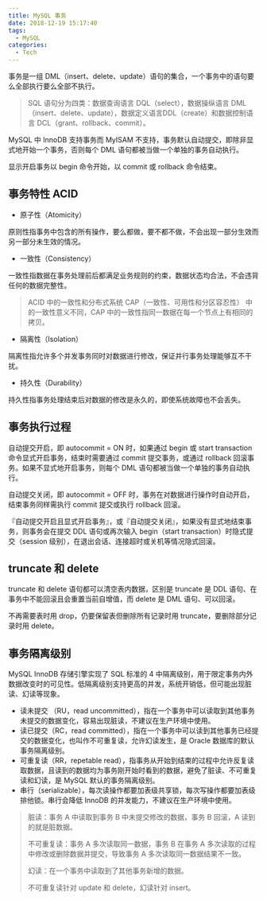 ```yaml
---
title: MySQL 事务
date: 2018-12-19 15:17:40
tags:
  - MySQL
categories:
  - Tech
---
```


事务是一组 DML（insert、delete、update）语句的集合，一个事务中的语句要么全部执行要么全部不执行。

> SQL 语句分为四类：数据查询语言 DQL（select），数据操纵语言 DML（insert、delete、update），数据定义语言DDL（create）和数据控制语言 DCL（grant、rollback、commit）。

MySQL 中 InnoDB 支持事务而 MyISAM 不支持，事务默认自动提交，即除非显式地开始一个事务，否则每个 DML 语句都被当做一个单独的事务自动执行。

显示开启事务以 begin 命令开始，以 commit 或 rollback 命令结束。





<!-- more -->

## 事务特性 ACID

* 原子性（Atomicity）

原则性指事务中包含的所有操作，要么都做，要不都不做，不会出现一部分生效而另一部分未生效的情况。

* 一致性（Consistency）

一致性指数据在事务处理前后都满足业务规则的约束，数据状态均合法，不会违背任何的数据完整性。

> ACID 中的一致性和分布式系统 CAP（一致性、可用性和分区容忍性） 中的一致性意义不同，CAP 中的一致性指同一数据在每一个节点上有相同的拷贝。

* 隔离性（Isolation）

隔离性指允许多个并发事务同时对数据进行修改，保证并行事务处理能够互不干扰。

* 持久性（Durability）

持久性指事务处理结束后对数据的修改是永久的，即使系统故障也不会丢失。



## 事务执行过程

自动提交开启，即 autocommit = ON 时，如果通过 begin 或 start transaction 命令显式开启事务，结束时需要通过 commit 提交事务，或通过 rollback 回滚事务。如果不显式地开启事务，则每个 DML 语句都被当做一个单独的事务自动执行。

自动提交关闭，即 autocommit = OFF 时，事务在对数据进行操作时自动开启，结束事务同样需执行 commit 提交或执行 rollback 回滚。

『自动提交开启且显式开启事务』，或『自动提交关闭』，如果没有显式地结束事务，则事务会在提交 DDL 语句或再次输入 begin（start transaction）时隐式提交（session 级别），在退出会话、连接超时或关机等情况隐式回滚。



## truncate 和 delete

truncate 和 delete 语句都可以清空表内数据，区别是 truncate 是 DDL 语句、在事务中不能回滚且会重置当前自增值，而 delete 是 DML 语句、可以回滚。

不再需要表时用 drop，仍要保留表但删除所有记录时用 truncate，要删除部分记录时用 delete。



## 事务隔离级别

MySQL InnoDB 存储引擎实现了 SQL 标准的 4 中隔离级别，用于限定事务内外数据改变时的可见性。低隔离级别支持更高的并发，系统开销低，但可能出现脏读、幻读等现象。

* 读未提交 （RU，read uncommitted），指在一个事务中可以读取到其他事务未提交的数据变化，容易出现脏读，不建议在生产环境中使用。
* 读已提交（RC，read committed），指在一个事务中可以读到其他事务已经提交的数据变化，也叫作不可重复读，允许幻读发生，是 Oracle 数据库的默认事务隔离级别。
* 可重复读（RR，repetable read），指事务从开始到结束的过程中允许反复读取数据，且读到的数据均为事务刚开始时看到的数据，避免了脏读、不可重复读和幻读，是 MySQL 默认的事务隔离级别。
* 串行（serializable），每次读操作都要加表级共享锁，每次写操作都要加表级排他锁。串行会降低 InnoDB 的并发能力，不建议在生产环境中使用。

>脏读：事务 A 中读取到事务 B 中未提交修改的数据，事务 B 回滚，A 读到的就是脏数据。
>
>不可重复读：事务 A 多次读取同一数据，事务 B 在事务 A 多次读取的过程中修改或删除数据并提交，导致事务 A 多次读取同一数据结果不一致。
>
>幻读：在一个事务中读取到了其他事务新增的数据。
>
>不可重复读针对 update 和 delete，幻读针对 insert。

